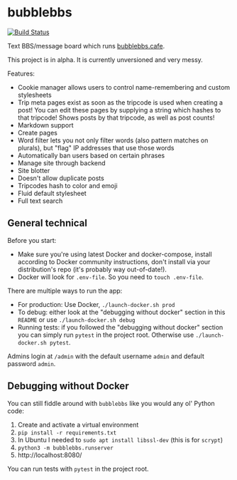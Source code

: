 # bubblebbs

[![Build
Status](https://travis-ci.org/lily-fyi/bubblebbs.svg?branch=master)](https://travis-ci.org/lily-fyi/bubblebbs)

Text BBS/message board which runs [bubblebbs.cafe](http://bubblebbs.cafe).

This project is in alpha. It is currently unversioned and very messy.

Features:

  * Cookie manager allows users to control name-remembering and custom
    stylesheets
  * Trip meta pages exist as soon as the tripcode is used when creating a post!
    You can edit these pages by supplying a string which hashes to that
    tripcode! Shows posts by that tripcode, as well as post counts!
  * Markdown support
  * Create pages
  * Word filter lets you not only filter words (also pattern matches on
    plurals), but "flag" IP addresses that use those words
  * Automatically ban users based on certain phrases
  * Manage site through backend
  * Site blotter
  * Doesn't allow duplicate posts
  * Tripcodes hash to color and emoji
  * Fluid default stylesheet
  * Full text search

## General technical

Before you start:

  * Make sure you're using latest Docker and docker-compose, install according to
    Docker community instructions, don't install via your distribution's repo (it's
    probably way out-of-date!).
  * Docker will look for `.env-file`. So you need to `touch .env-file`.

There are multiple ways to run the app:

  * For production: Use Docker, `./launch-docker.sh prod`
  * To debug: either look at the "debugging without docker" section in this
    `README` or use `./launch-docker.sh debug`
  * Running tests: if you followed the "debugging without docker" section you
    can simply run `pytest` in the project root. Otherwise use
    `./launch-docker.sh pytest`.

Admins login at `/admin` with the default username `admin` and default password `admin`.

## Debugging without Docker

You can still fiddle around with `bubblebbs` like you would any ol' Python code:

  1. Create and activate a virtual environment
  1. `pip install -r requirements.txt`
  1. In Ubuntu I needed to `sudo apt install libssl-dev` (this is for `scrypt`)
  1. `python3 -m bubblebbs.runserver`
  1. http://localhost:8080/

You can run tests with `pytest` in the project root.
